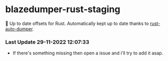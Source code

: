 # blazedumper-rust-staging

🚀 Up to date offsets for Rust. Automatically kept up to date thanks to [rust-auto-dumper](https://github.com/Akandesh/rust-auto-dumper).


### Last Update 29-11-2022 12:07:33
- If there's something missing then open a issue and i'll try to add it asap.